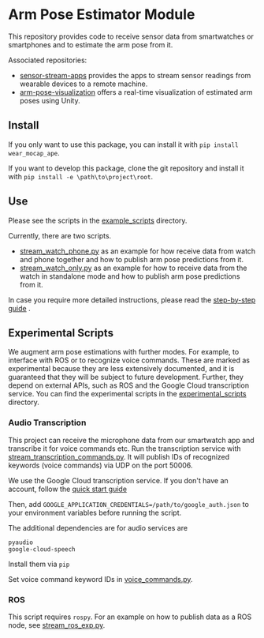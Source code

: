 # Arm Pose Estimator Module

This repository provides code to receive sensor data from smartwatches or smartphones and to estimate the arm pose from
it.

Associated repositories:

* [sensor-stream-apps](https://github.com/wearable-motion-capture/sensor-stream-apps) provides the apps to stream sensor
  readings from wearable devices to a remote machine.
* [arm-pose-visualization](https://github.com/wearable-motion-capture/arm-pose-visualization) offers a real-time
  visualization of estimated arm poses using Unity.

## Install

If you only want to use this package, you can install it with `pip install wear_mocap_ape`.

If you want to develop this package, clone the git repository and install it
with `pip install -e \path\to\project\root`.

## Use

Please see the scripts in
the [example_scripts](https://github.com/wearable-motion-capture/arm-pose-estimation/blob/main/example_scripts)
directory.

Currently, there are two scripts.

* [stream_watch_phone.py](https://github.com/wearable-motion-capture/arm-pose-estimation/blob/main/example_scripts/stream_watch_phone.py)
  as an example for how receive data from watch and phone together and how to publish arm pose predictions from it.
* [stream_watch_only.py](https://github.com/wearable-motion-capture/arm-pose-estimation/blob/main/example_scripts/stream_watch_only.py)
  as an example for how to receive data from the watch in standalone mode and how to publish arm pose predictions from
  it.

In case you require more detailed instructions, please read
the [step-by-step guide](https://docs.google.com/document/d/1ayMBF9kDCB9rlcrqR0sPumJhIVJgOF-SENTdoE4a6DI/edit?usp=sharing)
.

## Experimental Scripts

We augment arm pose estimations with further modes. For example, to interface with ROS or to recognize voice commands.
These are marked as experimental because they are less extensively documented, and it is guaranteed that they will be
subject to future development. Further, they depend on external APIs, such as ROS and the Google Cloud transcription
service.
You can find the experimental scripts in the
[experimental_scripts](https://github.com/wearable-motion-capture/arm-pose-estimation/blob/main/experimental_scripts)
directory.

### Audio Transcription

This project can receive the microphone data from our smartwatch app and transcribe it for voice commands etc.
Run the transcription service
with [stream_transcription_commands.py](https://github.com/wearable-motion-capture/arm-pose-estimation/blob/main/experimental_scripts/stream_transcription_commands.py).
It will publish IDs of recognized keywords (voice commands) via UDP on the port 50006.

We use the Google Cloud transcription service. If you don't have an account, follow
the [quick start guide](https://cloud.google.com/speech-to-text/docs/before-you-begin?hl=en#setting_up_your_google_cloud_platform_project)

Then, add `GOOGLE_APPLICATION_CREDENTIALS=/path/to/google_auth.json` to your environment variables before running the
script.

The additional dependencies are for audio services are

```
pyaudio
google-cloud-speech
```

Install them via `pip`

Set voice command keyword IDs
in [voice_commands.py](https://github.com/wearable-motion-capture/arm-pose-estimation/blob/main/src/wear_mocap_ape/utility/voice_commands.py).

### ROS

This script requires `rospy`. For an example on how to publish data as a ROS node, see
[stream_ros_exp.py](https://github.com/wearable-motion-capture/arm-pose-estimation/blob/main/experimental_scripts/stream_ros_exp.py).
